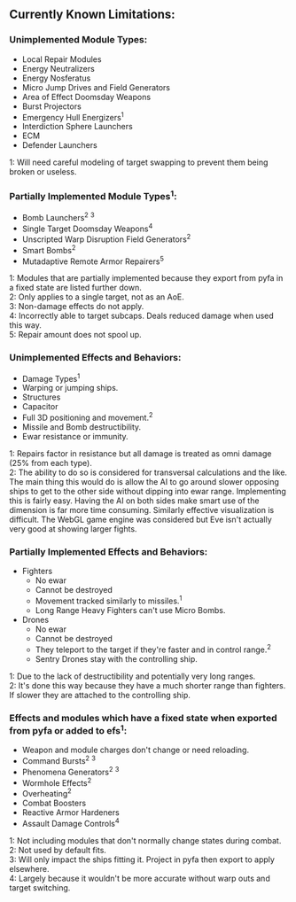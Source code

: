 ## Currently Known Limitations:

### Unimplemented Module Types:
- Local Repair Modules
- Energy Neutralizers
- Energy Nosferatus
- Micro Jump Drives and Field Generators
- Area of Effect Doomsday Weapons
- Burst Projectors
- Emergency Hull Energizers<sup>1</sup>
- Interdiction Sphere Launchers
- ECM
- Defender Launchers

1: Will need careful modeling of target swapping to prevent them being broken or useless.

### Partially Implemented Module Types<sup>1</sup>:
- Bomb Launchers<sup>2</sup> <sup>3</sup>
- Single Target Doomsday Weapons<sup>4</sup>
- Unscripted Warp Disruption Field Generators<sup>2</sup>
- Smart Bombs<sup>2</sup>
- Mutadaptive Remote Armor Repairers<sup>5</sup>

1: Modules that are partially implemented because they export from pyfa in a fixed state are listed further down.<br />
2: Only applies to a single target, not as an AoE.<br />
3: Non-damage effects do not apply.<br />
4: Incorrectly able to target subcaps. Deals reduced damage when used this way.<br />
5: Repair amount does not spool up.

### Unimplemented Effects and Behaviors:
- Damage Types<sup>1</sup>
- Warping or jumping ships.
- Structures
- Capacitor
- Full 3D positioning and movement.<sup>2</sup>
- Missile and Bomb destructibility.
- Ewar resistance or immunity.

1: Repairs factor in resistance but all damage is treated as omni damage (25% from each type).<br />
2: The ability to do so is considered for transversal calculations and the like.
   The main thing this would do is allow the AI to go around slower opposing ships to get to the other side without dipping into ewar range.
   Implementing this is fairly easy. Having the AI on both sides make smart use of the dimension is far more time consuming.
   Similarly effective visualization is difficult. The WebGL game engine was considered but Eve isn't actually very good at showing larger fights.

### Partially Implemented Effects and Behaviors:
- Fighters
  - No ewar
  - Cannot be destroyed
  - Movement tracked similarly to missiles.<sup>1</sup>
  - Long Range Heavy Fighters can't use Micro Bombs.
- Drones
  - No ewar
  - Cannot be destroyed
  - They teleport to the target if they're faster and in control range.<sup>2</sup>
  - Sentry Drones stay with the controlling ship.

1: Due to the lack of destructibility and potentially very long ranges.<br />
2: It's done this way because they have a much shorter range than fighters. If slower they are attached to the controlling ship.


### Effects and modules which have a fixed state when exported from pyfa or added to efs<sup>1</sup>:
- Weapon and module charges don't change or need reloading.
- Command Bursts<sup>2</sup> <sup>3</sup>
- Phenomena Generators<sup>2</sup> <sup>3</sup>
- Wormhole Effects<sup>2</sup>
- Overheating<sup>2</sup>
- Combat Boosters
- Reactive Armor Hardeners
- Assault Damage Controls<sup>4</sup>

1: Not including modules that don't normally change states during combat.<br />
2: Not used by default fits.<br />
3: Will only impact the ships fitting it. Project in pyfa then export to apply elsewhere.<br />
4: Largely because it wouldn't be more accurate without warp outs and target switching.
